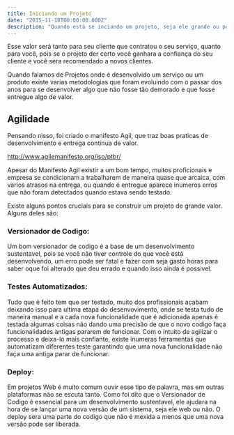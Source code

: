 ```yaml
---
title: Iniciando um Projeto
date: "2015-11-18T00:00:00.000Z"
description: "Quando está se inciando um projeto, seja ele grande ou pequeno, não importa se você tem 15 dias, ou 15 semanas, o importante é você entregar algo de valor."
---
```


Esse valor será tanto para seu cliente que contratou o seu serviço, quanto para você, pois se o projeto der certo você ganhara a confiança do seu cliente e você sera recomendado a novos clientes.

Quando falamos de Projetos onde é desenvolvido um serviço ou um produto existe varias metodologias que foram evoluindo com o passar dos anos para se desenvolver algo que não fosse tão demorado e que fosse entregue algo de valor.

## Agilidade

Pensando nisso, foi criado o manifesto Agil, que traz boas praticas de desenvolvimento e entrega continua de valor.

http://www.agilemanifesto.org/iso/ptbr/

Apesar do Manifesto Agil existir a um bom tempo, muitos proficionais e empresa se condicionam a trabalharem de maneira quase que arcaica, com varios atrasos na entrega, ou quando é entregue aparece inumeros erros que não foram detectados quando estava sendo testado.

Existe alguns pontos cruciais para se construir um projeto de grande valor. Alguns deles são:

### Versionador de Codigo: 

Um bom versionador de codigo é a base de um desenvolvimento sustentavel, pois se você não tiver controle do que você está desenvolvendo, um erro pode ser fatal e fazer com seja gasto horas para saber oque foi alterado que deu errado e quando isso ainda é possivel.

### Testes Automatizados:

Tudo que é feito tem que ser testado, muito dos profissionais acabam deixando isso para ultima etapa do desenvovimento, onde se testa tudo de maneira manual e a cada nova funcionalidade que é adicionada apenas é testada algumas coisas não dando uma precisão de que o novo codigo faça funcionalidades antigas pararem de funcionar. Com o intuito de agilizar o processo e deixa-lo mais confiante, existe inumeras ferramentas que automatizam diferentes teste garantindo que uma nova funcionalidade não faça uma antiga parar de funcionar.

### Deploy:

Em projetos Web é muito comum ouvir esse tipo de palavra, mas em outras plataformas não se escuta tanto. Como foi dito que o Versionador de Codigo é essencial para um desenvolvimento sustentavel, ele ajudara na hora de se lançar uma nova versão de um sistema, seja ele web ou não. O deploy sera uma parte do codigo que não é mexida a menos que uma nova versão pode ser liberada.
